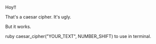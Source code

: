 Hoy!!

That's a caesar cipher.
It's ugly.

But it works.

ruby caesar_cipher("YOUR_TEXT", NUMBER_SHIFT) to use in terminal.